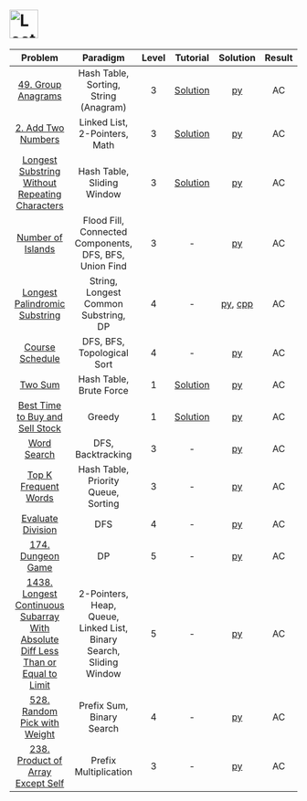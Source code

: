 # [<img align="center" height="50" src="https://assets.leetcode.com/static_assets/public/webpack_bundles/images/logo-dark.e99485d9b.svg" alt="LeetCode Home">](https://leetcode.com/)

|                                                                                            Problem                                                                                            |                              Paradigm                               | Level |                                              Tutorial                                              |                                          Solution                                          | Result |
| :-------------------------------------------------------------------------------------------------------------------------------------------------------------------------------------------: | :-----------------------------------------------------------------: | :---: | :------------------------------------------------------------------------------------------------: | :----------------------------------------------------------------------------------------: | :----: |
|                                                              [49. Group Anagrams](https://leetcode.com/problems/group-anagrams/)                                                              |                Hash Table, Sorting, String (Anagram)                |   3   |                 [Solution](https://leetcode.com/problems/group-anagrams/solution/)                 |                                [py](./49_Group_Anagrams.py)                                |   AC   |
|                                                             [2. Add Two Numbers](https://leetcode.com/problems/add-two-numbers/)                                                              |                    Linked List, 2-Pointers, Math                    |   3   |                [Solution](https://leetcode.com/problems/add-two-numbers/solution/)                 |                                [py](./2_Add_Two_Numbers.py)                                |   AC   |
|                                [Longest Substring Without Repeating Characters](https://leetcode.com/problems/longest-substring-without-repeating-characters/)                                |                     Hash Table, Sliding Window                      |   3   | [Solution](https://leetcode.com/problems/longest-substring-without-repeating-characters/solution/) |                 [py](./Longest_Substring_Without_Repeating_Characters.py)                  |   AC   |
|                                                             [Number of Islands](https://leetcode.com/problems/number-of-islands/)                                                             |       Flood Fill, Connected Components, DFS, BFS, Union Find        |   3   |                                                 -                                                  |                                [py](./Number_of_Islands.py)                                |   AC   |
|                                                 [Longest Palindromic Substring](https://leetcode.com/problems/longest-palindromic-substring/)                                                 |                String, Longest Common Substring, DP                 |   4   |                                                 -                                                  |    [py](./Longest_Palindromic_Substring.py), [cpp](./Longest_Palindromic_Substring.cpp)    |   AC   |
|                                                               [Course Schedule](https://leetcode.com/problems/course-schedule/)                                                               |                     DFS, BFS, Topological Sort                      |   4   |                                                 -                                                  |                                 [py](./Course_Schedule.py)                                 |   AC   |
|                                                                       [Two Sum](https://leetcode.com/problems/two-sum/)                                                                       |                       Hash Table, Brute Force                       |   1   |                    [Solution](https://leetcode.com/problems/two-sum/solution/)                     |                                     [py](./Two_Sum.py)                                     |   AC   |
|                                               [Best Time to Buy and Sell Stock](https://leetcode.com/problems/best-time-to-buy-and-sell-stock/)                                               |                               Greedy                                |   1   |        [Solution](https://leetcode.com/problems/best-time-to-buy-and-sell-stock/solution/)         |                         [py](./Best_Time_to_Buy_and_Sell_Stock.py)                         |   AC   |
|                                                                   [Word Search](https://leetcode.com/problems/word-search/)                                                                   |                          DFS, Backtracking                          |   3   |                                                 -                                                  |                                   [py](./Word_Search.py)                                   |   AC   |
|                                                          [Top K Frequent Words](https://leetcode.com/problems/top-k-frequent-words/)                                                          |                 Hash Table, Priority Queue, Sorting                 |   3   |                                                 -                                                  |                              [py](./Top_K_Frequent_Words.py)                               |   AC   |
|                                                             [Evaluate Division](https://leetcode.com/problems/evaluate-division/)                                                             |                                 DFS                                 |   4   |                                                 -                                                  |                                [py](./Evaluate_Division.py)                                |   AC   |
|                                                               [174. Dungeon Game](https://leetcode.com/problems/dungeon-game/)                                                                |                                 DP                                  |   5   |                                                 -                                                  |                                [py](./174_Dungeon_Game.py)                                 |   AC   |
| [1438. Longest Continuous Subarray With Absolute Diff Less Than or Equal to Limit](https://leetcode.com/problems/longest-continuous-subarray-with-absolute-diff-less-than-or-equal-to-limit/) | 2-Pointers, Heap, Queue, Linked List, Binary Search, Sliding Window |   5   |                                                 -                                                  | [py](./1438_Longest_Continuous_Subarray_With_Absolute_Diff_Less_Than_or_Equal_to_Limit.py) |   AC   |
|                                                    [528. Random Pick with Weight](https://leetcode.com/problems/random-pick-with-weight/)                                                     |                      Prefix Sum, Binary Search                      |   4   |                                                 -                                                  |                           [py](./528_Random_Pick_with_Weight.py)                           |   AC   |
|                                               [238. Product of Array Except Self](https://leetcode.com/problems/product-of-array-except-self/)                                                |                        Prefix Multiplication                        |   3   |                                                 -                                                  |                        [py](./238_Product_of_Array_Except_Self.py)                         |   AC   |
